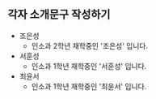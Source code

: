 ## 각자 소개문구 작성하기

* 조은성
    * 인소과 2학년 재학중인 '조은성' 입니다.
* 서훈성
    * 인소과 1학년 재학중인 '서훈성' 입니다.
* 최윤서
    * 인소과 1학년 재학중인 '최윤서' 입니다.
